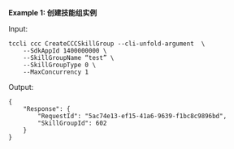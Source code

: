 **Example 1: 创建技能组实例**



Input: 

```
tccli ccc CreateCCCSkillGroup --cli-unfold-argument  \
    --SdkAppId 1400000000 \
    --SkillGroupName “test” \
    --SkillGroupType 0 \
    --MaxConcurrency 1
```

Output: 
```
{
    "Response": {
        "RequestId": "5ac74e13-ef15-41a6-9639-f1bc8c9896bd",
        "SkillGroupId": 602
    }
}
```

